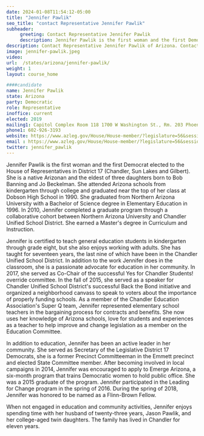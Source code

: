 ```yaml
---
date: 2024-01-08T11:54:12-05:00
title: "Jennifer Pawlik"
seo_title: "contact Representative Jennifer Pawlik"
subheader:
     greeting: Contact Representative Jennifer Pawlik
     description: Jennifer Pawlik is the first woman and the first Democrat elected to the House of Representative in District 17 (Chandler, Sun Lakes and Gilbert). She is a native Arizonan and the eldest of three daughters born to Bob Banning and Jo Beckelman.
description: Contact Representative Jennifer Pawlik of Arizona. Contact information for Jennifer Pawlik includes email address, phone number, and mailing address.
image: jennifer-pawlik.jpeg
video:
url:  /states/arizona/jennifer-pawlik/
weight: 1
layout: course_home

####candidate
name: Jennifer Pawlik
state: Arizona
party: Democratic
role: Representative
inoffice: current
elected: 2019
mailing1: Capitol Complex Room 118 1700 W Washington St., Rm. 203 Phoenix, AZ 85007-2890
phone1: 602-926-3193
website: https://www.azleg.gov/House/House-member/?legislature=56&session=128&legislator=2187/
email : https://www.azleg.gov/House/House-member/?legislature=56&session=128&legislator=2187/
twitter: jennifer_pawlik
---
```


Jennifer Pawlik is the first woman and the first Democrat elected to the House of Representatives in District 17 (Chandler, Sun Lakes and Gilbert). She is a native Arizonan and the eldest of three daughters born to Bob Banning and Jo Beckelman. She attended Arizona schools from kindergarten through college and graduated near the top of her class at Dobson High School in 1990. She graduated from Northern Arizona University with a Bachelor of Science degree in Elementary Education in 1996. In 2010, Jennifer completed a graduate program through a collaborative cohort between Northern Arizona University and Chandler Unified School District. She earned a Master's degree in Curriculum and Instruction.

Jennifer is certified to teach general education students in kindergarten through grade eight, but she also enjoys working with adults. She has taught for seventeen years, the last nine of which have been in the Chandler Unified School District. In addition to the work Jennifer does in the classroom, she is a passionate advocate for education in her community. In 2017, she served as Co-Chair of the successful Yes for Chandler Students! override committee. In the fall of 2015, she served as a speaker for Chandler Unified School District's successful Back the Bond initiative and organized a neighborhood canvass to speak to voters about the importance of properly funding schools. As a member of the Chandler Education Association's Super Q team, Jennifer represented elementary school teachers in the bargaining process for contracts and benefits. She now uses her knowledge of Arizona schools, love for students and experiences as a teacher to help improve and change legislation as a member on the Education Committee.

In addition to education, Jennifer has been an active leader in her community. She served as Secretary of the Legislative District 17 Democrats, she is a former Precinct Committeeman in the Emmett precinct and elected State Committee member. After becoming involved in local campaigns in 2014, Jennifer was encouraged to apply to Emerge Arizona, a six-month program that trains Democratic women to hold public office. She was a 2015 graduate of the program. Jennifer participated in the Leading for Change program in the spring of 2016. During the spring of 2018, Jennifer was honored to be named as a Flinn-Brown Fellow.

When not engaged in education and community activities, Jennifer enjoys spending time with her husband of twenty-three years, Jason Pawlik, and her college-aged twin daughters. The family has lived in Chandler for eleven years.
